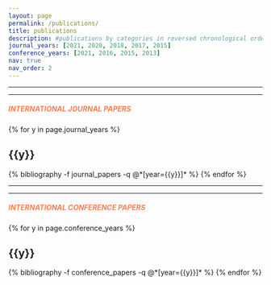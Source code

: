 ```yaml
---
layout: page
permalink: /publications/
title: publications
description: #publications by categories in reversed chronological order. generated by jekyll-scholar.
journal_years: [2021, 2020, 2018, 2017, 2015]
conference_years: [2021, 2016, 2015, 2013]
nav: true
nav_order: 2
---
```

<!-- _pages/publications.md -->
<div class="publications">
  <hr><hr>
  <h5><b style="color:coral">INTERNATIONAL JOURNAL PAPERS</b></h5>
  {% for y in page.journal_years %}
    <h2 class="year">{{y}}</h2>
    {% bibliography -f journal_papers -q @*[year={{y}}]* %}
  {% endfor %}
  <hr><hr>
  <h5><b style="color:coral">INTERNATIONAL CONFERENCE PAPERS</b></h5>
  {% for y in page.conference_years %}
   <h2 class="year">{{y}}</h2>
    {% bibliography -f conference_papers -q @*[year={{y}}]* %}
  {% endfor %}

</div>
